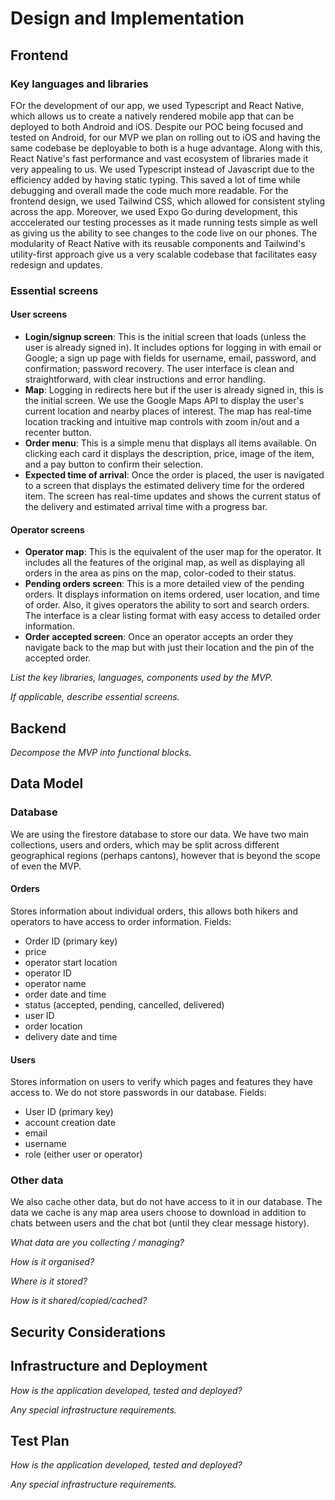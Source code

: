 # Design and Implementation

## Frontend

### Key languages and libraries
FOr the development of our app, we used Typescript and React Native, which allows us to create a natively rendered mobile app that can be deployed to both Android and iOS. Despite our POC being focused and tested on Android, for our MVP we plan on rolling out to iOS and having the same codebase be deployable to both is a huge advantage. Along with this, React Native's fast performance and vast ecosystem of libraries made it very appealing to us. We used Typescript instead of Javascript due to the efficiency added by having static typing. This saved a lot of time while debugging and overall made the code much more readable. For the frontend design, we used Tailwind CSS, which allowed for consistent styling across the app. Moreover, we used Expo Go during development, this acccelerated our testing processes as it made running tests simple as well as giving us the ability to see changes to the code live on our phones. The modularity of React Native with its reusable components and Tailwind's utility-first approach give us a very scalable codebase that facilitates easy redesign and updates. 

### Essential screens
#### User screens
- **Login/signup screen**: This is the initial screen that loads (unless the user is already signed in). It includes options for logging in with email or Google; a sign up page with fields for username, email, password, and confirmation; password recovery. The user interface is clean and straightforward, with clear instructions and error handling.
- **Map**: Logging in redirects here but if the user is already signed in, this is the initial screen. We use the Google Maps API to display the user's current location and nearby places of interest. The map has real-time location tracking and intuitive map controls with zoom in/out and a recenter button.
- **Order menu**: This is a simple menu that displays all items available. On clicking each card it displays the description, price, image of the item, and a pay button to confirm their selection.
- **Expected time of arrival**: Once the order is placed, the user is navigated to a screen that displays the estimated delivery time for the ordered item. The screen has real-time updates and shows the current status of the delivery and estimated arrival time with a progress bar.

#### Operator screens
- **Operator map**: This is the equivalent of the user map for the operator. It includes all the features of the original map, as well as displaying all orders in the area as pins on the map, color-coded to their status.
- **Pending orders screen**: This is a more detailed view of the pending orders. It displays information on items ordered, user location, and time of order. Also, it gives operators the ability to sort and search orders. The interface is a clear listing format with easy access to detailed order information.
- **Order accepted screen**: Once an operator accepts an order they navigate back to the map but with just their location and the pin of the accepted order.


*List the key libraries, languages, components used by the MVP.*

*If applicable, describe essential screens.*

## Backend

*Decompose the MVP into functional blocks.*

## Data Model
### Database
We are using the firestore database to store our data. We have two main collections, users and orders, which may be split across different geographical regions (perhaps cantons), however that is beyond the scope of even the MVP. 

#### Orders
Stores information about individual orders, this allows both hikers and operators to have access to order information.
Fields:
- Order ID (primary key)
- price
- operator start location
- operator ID
- operator name
- order date and time
- status (accepted, pending, cancelled, delivered)
- user ID
- order location
- delivery date and time

#### Users
Stores information on users to verify which pages and features they have access to. We do not store passwords in our database.
Fields:
- User ID (primary key)
- account creation date
- email
- username
- role (either user or operator)

### Other data
We also cache other data, but do not have access to it in our database. The data we cache is any map area users choose to download in addition to chats between users and the chat bot (until they clear message history).

*What data are you collecting / managing?*

*How is it organised?*

*Where is it stored?*

*How is it shared/copied/cached?*

## Security Considerations

## Infrastructure and Deployment

*How is the application developed, tested and deployed?*

*Any special infrastructure requirements.*

## Test Plan

*How is the application developed, tested and deployed?*

*Any special infrastructure requirements.*

